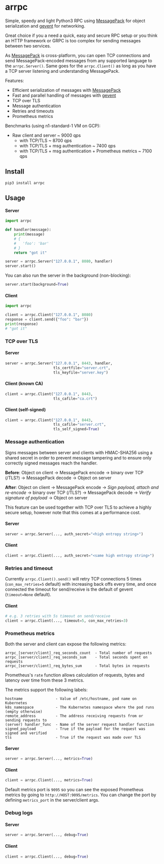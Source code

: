 # arrpc
Simple, speedy and light Python3 RPC using [MessagePack](https://msgpack.org/) for object serialization and [gevent](http://www.gevent.org/) for networking.

Great choice if you a need a quick, easy and secure RPC setup or you think an HTTP framework or GRPC is too complex for sending messages between two services.

As [MessagePack](https://msgpack.org/) is cross-platform, you can open TCP connections and send MessagePack-encoded messages from any supported language to the `arrpc.Server()`. Same goes for the `arrpc.Client()` as long as you have a TCP server listening and understanding MessagePack.

Features:
- Efficient serialization of messages with [MessagePack](https://msgpack.org/)
- Fast and parallel handling of messages with [gevent](http://www.gevent.org/)
- TCP over TLS
- Message authentication
- Retries and timeouts
- Prometheus metrics

Benchmarks (using n1-standard-1 VM on GCP):
- Raw client and server ~ 9000 qps
  - with TCP/TLS ~ 8700 qps
  - with TCP/TLS + msg authentication ~ 7400 qps
  - with TCP/TLS + msg authentication + Prometheus metrics ~ 7100 qps

## Install
```
pip3 install arrpc
```

## Usage
#### Server
```python
import arrpc

def handler(message):
    print(message)
    # {
    #   'foo': 'bar'
    # }
    return "got it"

server = arrpc.Server("127.0.0.1", 8080, handler)
server.start()
```

You can also run the server in the background (non-blocking):
```python
server.start(background=True)
```

#### Client
```python
import arrpc

client = arrpc.Client("127.0.0.1", 8080)
response = client.send({"foo": "bar"})
print(response)
# "got it"
```

### TCP over TLS
#### Server
```python
server = arrpc.Server("127.0.0.1", 8443, handler,
                      tls_certfile="server.crt",
                      tls_keyfile="server.key")
```

#### Client (known CA)
```python
client = arrpc.Client("127.0.0.1", 8443,
                      tls_cafile="ca.crt")
```

#### Client (self-signed)
```python
client = arrpc.Client("127.0.0.1", 8443,
                      tls_cafile="server.crt",
                      tls_self_signed=True)
```

### Message authentication
Signs messages between server and clients with HMAC-SHA256 using a shared secret in order to prevent message tampering and to ensure only correctly signed messages reach the handler.

**Before**: Object on client -> MessagePack encode -> binary over TCP (/TLS?) -> MessagePack decode -> Object on server

**After**: Object on client -> MessagePack encode -> _Sign payload, attach and re-encode_ -> binary over TCP (/TLS?) -> MessagePack decode -> _Verify signature of payload_ -> Object on server

This feature can be used together with TCP over TLS to achieve a highly secure setup, however note that this comes at a performance cost.

#### Server
```python
server = arrpc.Server(..., auth_secret="<high entropy string>")
```

#### Client
```python
client = arrpc.Client(..., auth_secret="<same high entropy string>")
```

### Retries and timeout
Currently `arrpc.Client().send()` will retry TCP connections 5 times (`con_max_retries=5` default) with increasing back offs every time, and once connected the timeout for send/receive is the default of gevent (`timeout=None` default).
#### Client
```python
# e.g. 3 retries with 5s timeout on send/receive
client = arrpc.Client(..., timeout=5, con_max_retries=3)
```

### Prometheus metrics
Both the server and client can expose the following metrics:
```
arrpc_[server/client]_req_seconds_count  - Total number of requests
arrpc_[server/client]_req_seconds_sum    - Total seconds spent on requests
arrpc_[server/client]_req_bytes_sum      - Total bytes in requests
```

Prometheus's `rate` function allows calculation of requests, bytes and latency over time from these 3 metrics.

The metrics support the following labels:
```
hostname               - Value of /etc/hostname, pod name on Kubernetes
k8s_namespace          - The Kubernetes namespace where the pod runs (empty otherwise)
remote_address         - The address receiving requests from or sending requests to
(server) handler_func  - Name of the server request handler function
signed_payload         - True if the payload for the request was signed and verified
tls                    - True if the request was made over TLS
```
#### Server
```python
server = arrpc.Server(..., metrics=True)
```

#### Client
```python
client = arrpc.Client(..., metrics=True)
```

Default metrics port is `9095` so you can see the exposed Prometheus metrics by going to `http://HOST:9095/metrics`. You can change the port by defining `metrics_port` in the server/client args.


### Debug logs
#### Server
```python
server = arrpc.Server(..., debug=True)
```

#### Client
```python
client = arrpc.Client(..., debug=True)
```
